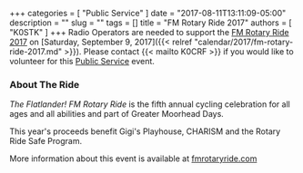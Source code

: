+++
categories = [ "Public Service" ]
date = "2017-08-11T13:11:09-05:00"
description = ""
slug = ""
tags = []
title = "FM Rotary Ride 2017"
authors = [ "K0STK" ]
+++
Radio Operators are needed to support the
[FM Rotary Ride 2017](http://www.fmrotaryride.com/) on
[Saturday, September 9, 2017]({{< relref "calendar/2017/fm-rotary-ride-2017.md" >}}). Please contact {{< mailto K0CRF >}} if you would like to volunteer for
this [Public Service](/categories/public-service/) event.
<!--more-->

### About The Ride

*The Flatlander! FM Rotary Ride* is the fifth annual cycling celebration
for all ages and all abilities and part of Greater Moorhead Days.

This year's proceeds benefit Gigi's Playhouse, CHARISM and the
Rotary Ride Safe Program.

More information about this event is available at
[fmrotaryride.com](http://fmrotaryride.com)
